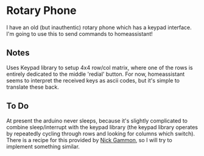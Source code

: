 # Rotary Phone

I have an old (but inauthentic) rotary phone which has a keypad interface. I'm going to use this to send commands to homeassistant!

## Notes

Uses Keypad library to setup 4x4 row/col matrix, where one of the rows is entirely dedicated to the middle 'redial' button. For now, homeassistant seems to interpret the received keys as ascii codes, but it's simple to translate these back.

## To Do

At present the arduino never sleeps, because it's slightly complicated to combine sleep/interrupt with the keypad library (the keypad library operates by repeatedly cycling through rows and looking for columns which switch). There is a recipe for this provided by [Nick Gammon](http://www.gammon.com.au/forum/?id=11497&reply=4#reply4), so I will try to implement something similar.


